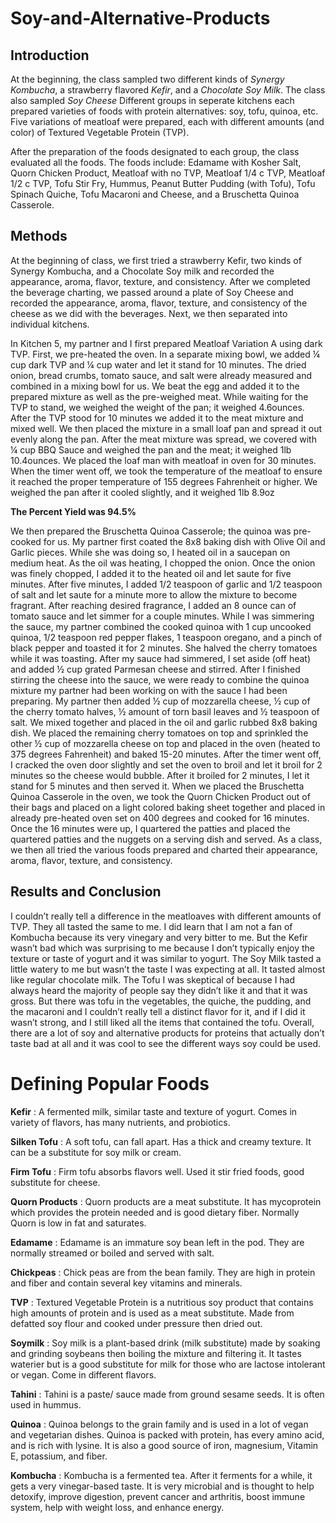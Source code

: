 # Soy-and-Alternative-Products
## Introduction
At the beginning, the class sampled two different kinds of *Synergy Kombucha*, a strawberry flavored *Kefir*, and a *Chocolate Soy Milk*. The class also sampled *Soy Cheese* Different groups in seperate kitchens each prepared varieties of foods with protein alternatives: soy, tofu, quinoa, etc. Five variations of meatloaf were prepared, each with different amounts (and color) of Textured Vegetable Protein (TVP).

After the preparation of the foods designated to each group, the class evaluated all the foods. The foods include: Edamame with Kosher Salt, Quorn Chicken Product, Meatloaf with no TVP, Meatloaf 1/4 c TVP, Meatloaf 1/2 c TVP, Tofu Stir Fry, Hummus, Peanut Butter Pudding (with Tofu), Tofu Spinach Quiche, Tofu Macaroni and Cheese, and a Bruschetta Quinoa Casserole. 
## Methods
At the beginning of class, we first tried a strawberry Kefir, two kinds of Synergy Kombucha, and a Chocolate Soy milk and recorded the appearance, aroma, flavor, texture, and consistency.
After we completed the beverage charting, we passed around a plate of Soy Cheese and recorded the appearance, aroma, flavor, texture, and consistency of the cheese as we did with the beverages. 
Next, we then separated into individual kitchens. 

In Kitchen 5, my partner and I first prepared Meatloaf Variation A using dark TVP. 
First, we pre-heated the oven. 
In a separate mixing bowl, we added ¼ cup dark TVP and ¼ cup water and let it stand for 10 minutes. 
The dried onion, bread crumbs, tomato sauce, and salt were already measured and combined in a mixing bowl for us. 
We beat the egg and added it to the prepared mixture as well as the pre-weighed meat. 
While waiting for the TVP to stand, we weighed the weight of the pan; it weighed 4.6ounces. 
After the TVP stood for 10 minutes we added it to the meat mixture and mixed well. 
We then placed the mixture in a small loaf pan and spread it out evenly along the pan. 
After the meat mixture was spread, we covered with ¼ cup BBQ Sauce and weighed the pan and the meat; it weighed 1lb 10.4ounces. 
We placed the loaf man with meatloaf in oven for 30 minutes. 
When the timer went off, we took the temperature of the meatloaf to ensure it reached the proper temperature of 155 degrees Fahrenheit or higher. 
We weighed the pan after it cooled slightly, and it weighed 1lb 8.9oz

**The Percent Yield was 94.5%**

We then prepared the Bruschetta Quinoa Casserole; the quinoa was pre-cooked for us. 
My partner first coated the 8x8 baking dish with Olive Oil and Garlic pieces.
While she was doing so, I heated oil in a saucepan on medium heat. As the oil was heating, I chopped the onion. Once the onion was finely chopped, I added it to the heated oil and let saute for five minutes. After five minutes, I added 1/2 teaspoon of garlic and 1/2 teaspoon of salt and let saute for a minute more to allow the mixture to become fragrant. After reaching desired fragrance, I added an 8 ounce can of tomato sauce and let simmer for a couple minutes. 
While I was simmering the sauce, my partner combined the cooked quinoa with 1 cup uncooked quinoa, 1/2 teaspoon red pepper flakes, 1 teaspoon oregano, and a pinch of black pepper and toasted it for 2 minutes. 
She halved the cherry tomatoes while it was toasting. 
After my sauce had simmered, I set aside (off heat) and added ½ cup grated Parmesan cheese and stirred. 
After I finished stirring the cheese into the sauce, we were ready to combine the quinoa mixture my partner had been working on with the sauce I had been preparing. My partner then added ½ cup of mozzarella cheese, ½ cup of the cherry tomato halves, ½ amount of torn basil leaves and ½ teaspoon of salt. 
We mixed together and placed in the oil and garlic rubbed 8x8 baking dish. 
We placed the remaining cherry tomatoes on top and sprinkled the other ½ cup of mozzarella cheese on top and placed in the oven (heated to 375 degrees Fahrenheit) and baked 15-20 minutes. 
After the timer went off, I cracked the oven door slightly and set the oven to broil and let it broil for 2 minutes so the cheese would bubble. 
After it broiled for 2 minutes, I let it stand for 5 minutes and then served it. 
When we placed the Bruschetta Quinoa Casserole in the oven, we took the Quorn Chicken Product out of their bags and placed on a light colored baking sheet together and placed in already pre-heated oven set on 400 degrees and cooked for 16 minutes. 
Once the 16 minutes were up, I quartered the patties and placed the quartered patties and the nuggets on a serving dish and served. 
As a class, we then all tried the various foods prepared and charted their appearance, aroma, flavor, texture, and consistency.
## Results and Conclusion
I couldn’t really tell a difference in the meatloaves with different amounts of TVP. They all tasted the same to me. I did learn that I am not a fan of Kombucha because its very vinegary and very bitter to me. But the Kefir wasn’t bad which was surprising to me because I don’t typically enjoy the texture or taste of yogurt and it was similar to yogurt. The Soy Milk tasted a little watery to me but wasn’t the taste I was expecting at all. It 
tasted almost like regular chocolate milk. The Tofu I was skeptical of because I had always heard the majority of people say they didn’t like it and that it was gross. But there was tofu in the vegetables, the quiche, the pudding, and the macaroni and I couldn’t really tell a distinct flavor for it, and if I did it wasn’t strong, and I still liked all the items that contained the tofu. 
Overall, there are a lot of soy and alternative products for proteins that actually don’t taste bad at all and it was cool to see the different ways soy could be used.

# Defining Popular Foods
**Kefir** : A fermented milk, similar taste and texture of yogurt. Comes in variety of flavors, has many nutrients, and probiotics. 

**Silken Tofu** : A soft tofu, can fall apart. Has a thick and creamy texture. It can be a substitute for soy milk or cream. 

**Firm Tofu** : Firm tofu absorbs flavors well. Used it stir fried foods, good substitute for cheese.

**Quorn Products** : Quorn products are a meat substitute. It has mycoprotein which provides the protein needed and is good dietary fiber. Normally Quorn is low in fat and saturates.

**Edamame** : Edamame is an immature soy bean left in the pod. They are normally streamed or boiled and served with salt. 

**Chickpeas** : Chick peas are from the bean family. They are high in protein and fiber and contain several key vitamins and minerals. 

**TVP** : Textured Vegetable Protein is a nutritious soy product that contains high amounts of protein and is used as a meat substitute. Made from defatted soy flour and cooked under pressure then dried out. 

**Soymilk** : Soy milk is a plant-based drink (milk substitute) made by soaking and grinding soybeans then boiling the mixture and filtering it. It tastes waterier but is a good substitute for milk for those who are lactose intolerant or vegan. Come in different flavors. 

**Tahini** : Tahini is a paste/ sauce made from ground sesame seeds. It is often used in hummus. 

**Quinoa** : Quinoa belongs to the grain family and is used in a lot of vegan and vegetarian dishes. Quinoa is packed with protein, has every amino acid, and is rich with lysine. It is also a good source of iron, magnesium, Vitamin E, potassium, and fiber. 

**Kombucha** : Kombucha is a fermented tea. After it ferments for a while, it gets a very vinegar-based taste. It is very microbial and is thought to help detoxify, improve digestion, prevent cancer and arthritis, boost immune system, help with weight loss, and enhance energy.
